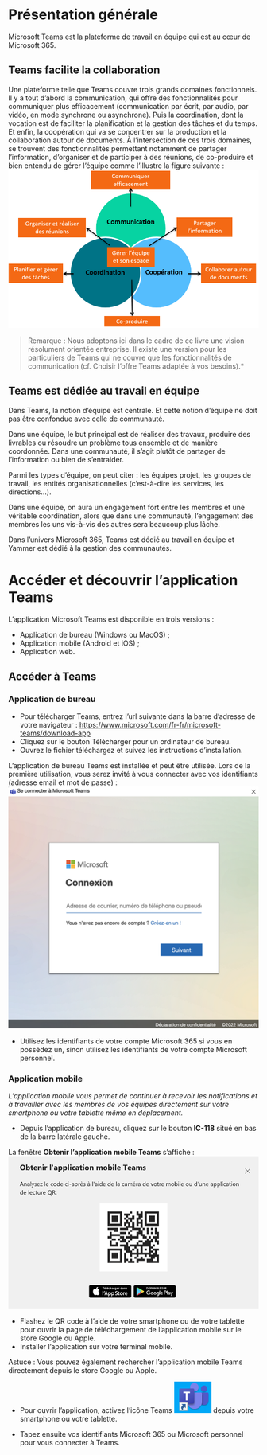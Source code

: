 # Présentation générale
Microsoft Teams est la plateforme de travail en équipe qui est au cœur de Microsoft 365. 

## Teams facilite la collaboration
Une plateforme telle que Teams couvre trois grands domaines fonctionnels.
Il y a tout d’abord la communication, qui offre des fonctionnalités pour communiquer plus efficacement (communication par écrit, par audio, par vidéo, en mode synchrone ou asynchrone). Puis la coordination, dont la vocation est de faciliter la planification et la gestion des tâches et du temps. Et enfin, la coopération qui va se concentrer sur la production et la collaboration autour de documents.
À l’intersection de ces trois domaines, se trouvent des fonctionnalités permettant notamment de partager l’information, d’organiser et de participer à des réunions, de co-produire et bien entendu de gérer l’équipe comme l’illustre la figure suivante :
![enter image description here](https://github.com/maelyo/TestENI/blob/master/Essai/images/01-RBTEAMS-01.png?raw=true)
> Remarque : Nous adoptons ici dans le cadre de ce livre une vision
> résolument orientée entreprise. Il existe une version pour les
> particuliers de Teams qui ne couvre que les fonctionnalités de
> communication (cf. Choisir l’offre Teams adaptée à vos besoins).*

## Teams est dédiée au travail en équipe 
Dans Teams, la notion d’équipe est centrale. Et cette notion d’équipe ne doit pas être confondue avec celle de communauté.

Dans une équipe, le but principal est de réaliser des travaux, produire des livrables ou résoudre un problème tous ensemble et de manière coordonnée. Dans une communauté, il s’agit plutôt de partager de l’information ou bien de s’entraider.

Parmi les types d’équipe, on peut citer : les équipes projet, les groupes de travail, les entités organisationnelles (c’est-à-dire les services, les directions…).

Dans une équipe, on aura un engagement fort entre les membres et une véritable coordination, alors que dans une communauté, l’engagement des membres les uns vis-à-vis des autres sera beaucoup plus lâche.

Dans l’univers Microsoft 365, Teams est dédié au travail en équipe et Yammer est dédié à la gestion des communautés.
# Accéder et découvrir l’application Teams
L’application Microsoft Teams est disponible en trois versions :
 - Application de bureau (Windows ou MacOS) ; 
 - Application mobile (Android et iOS) ; 
 - Application web.
## Accéder à Teams

### Application de bureau

 - 	Pour télécharger Teams, entrez l’url suivante dans la barre d’adresse de votre navigateur : https://www.microsoft.com/fr-fr/microsoft-teams/download-app 
 -	Cliquez sur le bouton Télécharger pour un ordinateur de bureau. 
 -	Ouvrez le fichier téléchargez et suivez les instructions d’installation.

L’application de bureau Teams est installée et peut être utilisée.
Lors de la première utilisation, vous serez invité à vous connecter avec vos identifiants (adresse email et mot de passe) :
![enter image description here](https://github.com/maelyo/TestENI/blob/master/Essai/images/01-RBTEAMS-06.png?raw=true)
 - Utilisez les identifiants de votre compte Microsoft 365 si vous en possédez un, sinon utilisez les identifiants de votre compte Microsoft personnel.
### Application mobile
*L’application mobile vous permet de continuer à recevoir les notifications et à travailler avec les membres de vos équipes directement sur votre smartphone ou votre tablette même en déplacement.*
 - Depuis l’application de bureau, cliquez sur le bouton **IC-118** situé en bas de la barre latérale gauche.

La fenêtre **Obtenir l’application mobile Teams** s’affiche :
![enter image description here](https://github.com/maelyo/TestENI/blob/master/Essai/images/01-RBTEAMS-07.png?raw=true)

 - Flashez le QR code à l’aide de votre smartphone ou de votre tablette pour ouvrir la page de téléchargement de l’application mobile sur le store Google ou Apple.
 - Installer l’application sur votre terminal mobile.

Astuce : Vous pouvez également rechercher l’application mobile Teams directement depuis le store Google ou Apple.

 - Pour ouvrir l’application, activez l’icône Teams ![enter image description here](https://github.com/maelyo/TestENI/blob/master/Essai/images/icteams.PNG?raw=true) depuis votre
   smartphone ou votre tablette. 
   
 - Tapez ensuite vos identifiants Microsoft 365 ou Microsoft personnel pour vous connecter à Teams.


<!--stackedit_data:
eyJoaXN0b3J5IjpbLTQ4NDcwNDE2NywyNDA5MTU1ODgsODMzOT
Q0NTksMTE5NjI1NTk0OCw3MTg3NzgyNjEsNzc4MTQyNDQ3LC0x
MDg3Mzc1NzU5LDc3ODE0MjQ0NywyNTkzOTQ1MzMsMTA5NjkzMT
Y2OSw5NDg4MzkyLC0xNzEzMDg1NTI4XX0=
-->